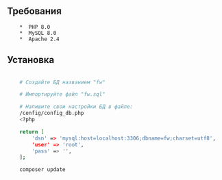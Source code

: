 ## Требования

        *  PHP 8.0
        *  MySQL 8.0
        *  Apache 2.4

## Установка

```bash
    
    # Создайте БД названием "fw"

    # Импортируйте файл "fw.sql"

    # Напишите свои настройки БД в файле:
    /config/config_db.php
    <?php

    return [
        'dsn' => 'mysql:host=localhost:3306;dbname=fw;charset=utf8',
        'user' => 'root',
        'pass' => '',
    ];

```

```bash
    composer update
```